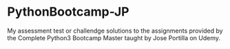 # PythonBootcamp-JP
My assessment test or challendge solutions to the assignments provided by the Complete Python3 Bootcamp Master taught by Jose Portilla on Udemy.
